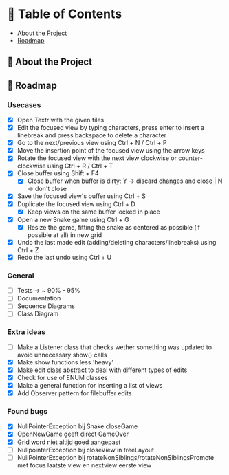 # :notebook_with_decorative_cover: Table of Contents

- [About the Project](#star2-about-the-project)
- [Roadmap](#compass-roadmap)

## :star2: About the Project

## :compass: Roadmap

### Usecases

* [x] Open Textr with the given files
* [x] Edit the focused view by typing characters, press enter to insert a linebreak and press backspace to delete a character
* [x] Go to the next/previous view using Ctrl + N / Ctrl + P
* [x] Move the insertion point of the focused view using the arrow keys
* [x] Rotate the focused view with the next view clockwise or counter-clockwise using Ctrl + R / Ctrl + T
* [x] Close buffer using Shift + F4
    - [x] Close buffer when buffer is dirty: Y -> discard changes and close | N -> don't close
* [x] Save the focused view's buffer using Ctrl + S
* [x] Duplicate the focused view using Ctrl + D
    - [x] Keep views on the same buffer locked in place 
* [x] Open a new Snake game using Ctrl + G
    - [x] Resize the game, fitting the snake as centered as possible (if possible at all) in new grid
* [x] Undo the last made edit (adding/deleting characters/linebreaks) using Ctrl + Z
* [x] Redo the last undo using Ctrl + U

### General

* [ ] Tests -> ~ 90% - 95%
* [ ] Documentation
* [ ] Sequence Diagrams
* [ ] Class Diagram

### Extra ideas

* [ ] Make a Listener class that checks wether something was updated to avoid unnecessary show() calls
* [x] Make show functions less 'heavy'
* [x] Make edit class abstract to deal with different types of edits
* [x] Check for use of ENUM classes
* [x] Make a general function for inserting a list of views
* [x] Add Observer pattern for filebuffer edits

### Found bugs

* [x] NullPointerException bij Snake closeGame
* [x] OpenNewGame geeft direct GameOver
* [x] Grid word niet altijd goed aangepast
* [ ] NullpointerException bij closeView in treeLayout
* [ ] NullPointerException bij rotateNonSiblings/rotateNonSiblingsPromote met focus laatste view en nextview eerste view
